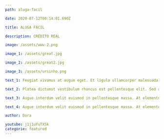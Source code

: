 ```yaml
---
path: aluga-facil

date: 2020-07-12T00:14:01.690Z

title: ALUGA FÁCIL

description: CRÉDITO REAL

image: /assets/www-2.png

image_1: /assets/great.jpg

image_2: /assets/great2.jpg

image_3: /assets/ursinho.png

text_1: Feugiat vivamus at augue eget. Et ligula ullamcorper malesuada proin. Fusce ut placerat orci nulla pellentesque dignissim enim. Elementum eu facilisis sed odio. Purus in massa tempor nec feugiat nisl pretium fusce id. Placerat vestibulum lectus mauris ultrices. Hendrerit gravida rutrum quisque non. Quam quisque id diam vel quam elementum. Eu feugiat pretium nibh ipsum consequat nisl vel pretium. Lectus magna fringilla urna porttitor rhoncus dolor purus non enim. Molestie at elementum eu facilisis sed odio morbi quis. Orci phasellus egestas tellus rutrum tellus pellentesque eu tincidunt. Neque laoreet suspendisse interdum consectetur libero id. Lacinia at quis risus sed vulputate odio ut. Dui nunc mattis enim ut tellus elementum sagittis vitae et. Eu feugiat pretium nibh ipsum consequat nisl vel pretium lectus. Semper eget duis at tellus at urna condimentum mattis pellentesque.

text_2: Platea dictumst vestibulum rhoncus est pellentesque elit. Sed arcu non odio euismod lacinia at quis. In ante metus dictum at tempor. Sit amet purus gravida quis blandit turpis cursus in. Est placerat in egestas erat imperdiet. Nunc sed blandit libero volutpat. Diam volutpat commodo sed egestas egestas fringilla phasellus. Nullam ac tortor vitae purus faucibus ornare. Eu augue ut lectus arcu bibendum at varius. Tellus mauris a diam maecenas.

text_3: Augue interdum velit euismod in pellentesque massa. At elementum eu facilisis sed odio morbi quis commodo. Urna porttitor rhoncus dolor purus non enim praesent elementum. Arcu cursus euismod quis viverra nibh. Lectus urna duis convallis convallis tellus id interdum velit laoreet. Vitae proin sagittis nisl rhoncus mattis rhoncus. Volutpat lacus laoreet non curabitur gravida arcu. Mauris rhoncus aenean vel elit scelerisque mauris. Scelerisque viverra mauris in aliquam sem. Enim sit amet venenatis urna. Volutpat consequat mauris nunc congue nisi vitae. Fermentum dui faucibus in ornare quam viverra orci sagittis. Arcu cursus vitae congue mauris rhoncus aenean vel. Metus vulputate eu scelerisque felis imperdiet proin fermentum. Arcu cursus vitae congue mauris rhoncus.

text_4: Augue interdum velit euismod in pellentesque massa. At elementum eu facilisis sed odio morbi quis commodo. Urna porttitor rhoncus dolor purus non enim praesent elementum. Arcu cursus euismod quis viverra nibh. Lectus urna duis convallis convallis tellus id interdum velit laoreet. Vitae proin sagittis nisl rhoncus mattis rhoncus. Volutpat lacus laoreet non curabitur gravida arcu. Mauris rhoncus aenean vel elit scelerisque mauris. Scelerisque viverra mauris in aliquam sem. Enim sit amet venenatis urna. Volutpat consequat mauris nunc congue nisi vitae. Fermentum dui faucibus in ornare quam viverra orci sagittis. Arcu cursus vitae congue mauris rhoncus aenean vel. Metus vulputate eu scelerisque felis imperdiet proin fermentum. Arcu cursus vitae congue mauris rhoncus.

author: Dora

youtube: j1j1uYuTXSk
categorie: featured
---
```

